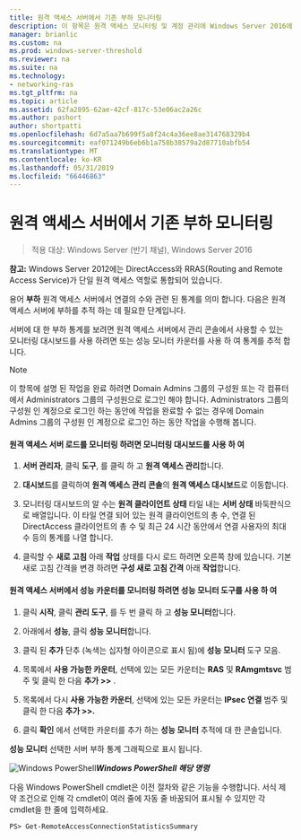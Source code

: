 ```yaml
---
title: 원격 액세스 서버에서 기존 부하 모니터링
description: 이 항목은 원격 액세스 모니터링 및 계정 관리에 Windows Server 2016에 대 한 가이드의 일부입니다.
manager: brianlic
ms.custom: na
ms.prod: windows-server-threshold
ms.reviewer: na
ms.suite: na
ms.technology:
- networking-ras
ms.tgt_pltfrm: na
ms.topic: article
ms.assetid: 62fa2895-62ae-42cf-817c-53e06ac2a26c
ms.author: pashort
author: shortpatti
ms.openlocfilehash: 6d7a5aa7b699f5a8f24c4a36ee8ae314768329b4
ms.sourcegitcommit: eaf071249b6eb6b1a758b38579a2d87710abfb54
ms.translationtype: MT
ms.contentlocale: ko-KR
ms.lasthandoff: 05/31/2019
ms.locfileid: "66446863"
---
```

# <a name="monitor-the-existing-load-on-the-remote-access-server"></a>원격 액세스 서버에서 기존 부하 모니터링

>적용 대상: Windows Server (반기 채널), Windows Server 2016

**참고:** Windows Server 2012에는 DirectAccess와 RRAS(Routing and Remote Access Service)가 단일 원격 액세스 역할로 통합되어 있습니다.  
  
용어 **부하** 원격 액세스 서버에서 연결의 수와 관련 된 통계를 의미 합니다. 다음은 원격 액세스 서버에 부하를 추적 하는 데 필요한 단계입니다.  
  
서버에 대 한 부하 통계를 보려면 원격 액세스 서버에서 관리 콘솔에서 사용할 수 있는 모니터링 대시보드를 사용 하려면 또는 성능 모니터 카운터를 사용 하 여 통계를 추적 합니다.  
  
> [!NOTE]  
> 이 항목에 설명 된 작업을 완료 하려면 Domain Admins 그룹의 구성원 또는 각 컴퓨터에서 Administrators 그룹의 구성원으로 로그인 해야 합니다. Administrators 그룹의 구성원 인 계정으로 로그인 하는 동안에 작업을 완료할 수 없는 경우에 Domain Admins 그룹의 구성원 인 계정으로 로그인 하는 동안 작업을 수행해 봅니다.  
  
#### <a name="to-use-the-monitoring-dashboard-to-monitor-the-remote-access-server-load"></a>원격 액세스 서버 로드를 모니터링 하려면 모니터링 대시보드를 사용 하 여  
  
1.  **서버 관리자**, 클릭 **도구**, 를 클릭 하 고 **원격 액세스 관리**합니다.  
  
2.  **대시보드**를 클릭하여 **원격 액세스 관리 콘솔**의 **원격 액세스 대시보드**로 이동합니다.  
  
3.  모니터링 대시보드의 알 수는 **원격 클라이언트 상태** 타일 내는 **서버 상태** 바둑판식으로 배열입니다. 이 타일 연결 되어 있는 원격 클라이언트의 총 수, 연결 된 DirectAccess 클라이언트의 총 수 및 최근 24 시간 동안에서 연결 사용자의 최대 수 등의 통계를 나열 합니다.  
  
4.  클릭할 수 **새로 고침** 아래 **작업** 상태를 다시 로드 하려면 오른쪽 창에 있습니다. 기본 새로 고침 간격을 변경 하려면 **구성 새로 고침 간격** 아래 **작업**합니다.  
  
#### <a name="to-use-the-performance-monitor-tool-to-monitor-performance-counters-on-the-remote-access-server"></a>원격 액세스 서버에서 성능 카운터를 모니터링 하려면 성능 모니터 도구를 사용 하 여  
  
1.  클릭 **시작**, 클릭 **관리 도구**, 를 두 번 클릭 하 고 **성능 모니터**합니다.  
  
2.  아래에서 **성능**, 클릭 **성능 모니터**합니다.  
  
3.  클릭 된 **추가** 단추 (녹색는 십자형 아이콘으로 표시 됨)에 **성능 모니터** 도구 모음.  
  
4.  목록에서 **사용 가능한 카운터**, 선택에 있는 모든 카운터는 **RAS** 및 **RAmgmtsvc** 범주 및 클릭 한 다음 **추가 >>** .  
  
5.  목록에서 다시 **사용 가능한 카운터**, 선택에 있는 모든 카운터는 **IPsec 연결** 범주 및 클릭 한 다음 **추가 >>.**  
  
6.  클릭 **확인** 에서 선택한 카운터를 추가 하는 **성능 모니터** 추적에 대 한 콘솔입니다.  
  
**성능 모니터** 선택한 서버 부하 통계 그래픽으로 표시 됩니다.  
  
![Windows PowerShell](../../../media/Monitor-the-existing-load-on-the-Remote-Access-server/PowerShellLogoSmall.gif)***<em>Windows PowerShell 해당 명령</em>***  
  
다음 Windows PowerShell cmdlet은 이전 절차와 같은 기능을 수행합니다. 서식 제약 조건으로 인해 각 cmdlet이 여러 줄에 자동 줄 바꿈되어 표시될 수 있지만 각 cmdlet을 한 줄에 입력하세요.  
  
```  
PS> Get-RemoteAccessConnectionStatisticsSummary  
```  
  


